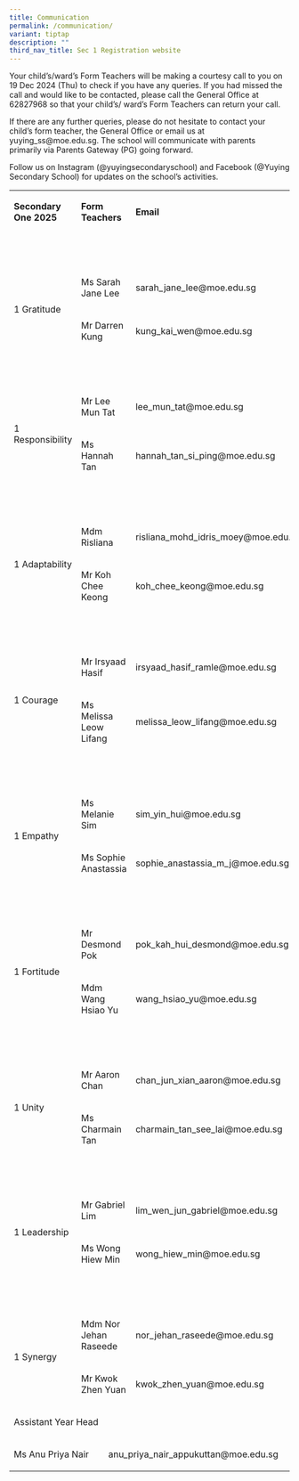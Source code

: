 ```yaml
---
title: Communication
permalink: /communication/
variant: tiptap
description: ""
third_nav_title: Sec 1 Registration website
---
```

<p>Your child’s/ward’s Form Teachers will be making a courtesy call to you
on 19 Dec 2024 (Thu) to check if you have any queries. If you had missed
the call and would like to be contacted, please call the General Office
at 62827968 so that your child’s/ ward’s Form Teachers can return your
call.&nbsp;</p>
<p>If there are any further queries, please do not hesitate to contact your
child’s form teacher, the General Office or email us at yuying_ss@moe.edu.sg.
The school will communicate with parents primarily via Parents Gateway
(PG) going forward.</p>
<p>Follow us on Instagram (@yuyingsecondaryschool) and Facebook (@Yuying
Secondary School) for updates on the school’s activities.</p>
<p></p>
<table style="minWidth: 100px">
<colgroup>
<col>
<col>
<col>
<col>
</colgroup>
<tbody>
<tr>
<td rowspan="1" colspan="1">
<p><strong>Secondary One 2025</strong>
</p>
</td>
<td rowspan="1" colspan="2">
<p><strong>Form Teachers</strong>
</p>
</td>
<td rowspan="1" colspan="1">
<p><strong>Email</strong>
</p>
</td>
</tr>
<tr>
<td rowspan="1" colspan="1">
<p>&nbsp;</p>
</td>
<td rowspan="1" colspan="2">
<p>&nbsp;</p>
</td>
<td rowspan="1" colspan="1">
<p>&nbsp;</p>
</td>
</tr>
<tr>
<td rowspan="2" colspan="1">
<p>1 Gratitude</p>
</td>
<td rowspan="1" colspan="2">
<p>Ms Sarah Jane Lee</p>
</td>
<td rowspan="1" colspan="1">
<p><a rel="noopener noreferrer nofollow" target="_blank">sarah_jane_lee@moe.edu.sg</a>
</p>
</td>
</tr>
<tr>
<td rowspan="1" colspan="2">
<p>Mr Darren Kung</p>
</td>
<td rowspan="1" colspan="1">
<p><a rel="noopener noreferrer nofollow" target="_blank">kung_kai_wen@moe.edu.sg</a>
</p>
</td>
</tr>
<tr>
<td rowspan="1" colspan="4">
<p>&nbsp;</p>
</td>
</tr>
<tr>
<td rowspan="2" colspan="1">
<p>1 Responsibility</p>
</td>
<td rowspan="1" colspan="2">
<p>Mr Lee Mun Tat</p>
</td>
<td rowspan="1" colspan="1">
<p><a rel="noopener noreferrer nofollow" target="_blank">lee_mun_tat@moe.edu.sg</a>
</p>
</td>
</tr>
<tr>
<td rowspan="1" colspan="2">
<p>Ms Hannah Tan</p>
</td>
<td rowspan="1" colspan="1">
<p><a rel="noopener noreferrer nofollow" target="_blank">hannah_tan_si_ping@moe.edu.sg</a>
</p>
</td>
</tr>
<tr>
<td rowspan="1" colspan="4">
<p>&nbsp;</p>
</td>
</tr>
<tr>
<td rowspan="2" colspan="1">
<p>1 Adaptability</p>
</td>
<td rowspan="1" colspan="2">
<p>Mdm Risliana</p>
</td>
<td rowspan="1" colspan="1">
<p><a rel="noopener noreferrer nofollow" target="_blank">risliana_mohd_idris_moey@moe.edu.sg</a>
</p>
</td>
</tr>
<tr>
<td rowspan="1" colspan="2">
<p>Mr Koh Chee Keong</p>
</td>
<td rowspan="1" colspan="1">
<p><a rel="noopener noreferrer nofollow" target="_blank">koh_chee_keong@moe.edu.sg</a>
</p>
</td>
</tr>
<tr>
<td rowspan="1" colspan="4">
<p>&nbsp;</p>
</td>
</tr>
<tr>
<td rowspan="2" colspan="1">
<p>1 Courage</p>
</td>
<td rowspan="1" colspan="2">
<p>Mr Irsyaad Hasif</p>
</td>
<td rowspan="1" colspan="1">
<p><a rel="noopener noreferrer nofollow" target="_blank">irsyaad_hasif_ramle@moe.edu.sg</a>
</p>
</td>
</tr>
<tr>
<td rowspan="1" colspan="2">
<p>Ms Melissa Leow Lifang</p>
</td>
<td rowspan="1" colspan="1">
<p><a rel="noopener noreferrer nofollow" target="_blank">melissa_leow_lifang@moe.edu.sg</a>
</p>
</td>
</tr>
<tr>
<td rowspan="1" colspan="4">
<p>&nbsp;</p>
</td>
</tr>
<tr>
<td rowspan="2" colspan="1">
<p>1 Empathy</p>
</td>
<td rowspan="1" colspan="2">
<p>Ms Melanie Sim</p>
</td>
<td rowspan="1" colspan="1">
<p><a rel="noopener noreferrer nofollow" target="_blank">sim_yin_hui@moe.edu.sg</a>
</p>
</td>
</tr>
<tr>
<td rowspan="1" colspan="2">
<p>Ms Sophie Anastassia</p>
</td>
<td rowspan="1" colspan="1">
<p><a rel="noopener noreferrer nofollow" target="_blank">sophie_anastassia_m_j@moe.edu.sg</a>
</p>
</td>
</tr>
<tr>
<td rowspan="1" colspan="4">
<p>&nbsp;</p>
</td>
</tr>
<tr>
<td rowspan="2" colspan="1">
<p>1 Fortitude</p>
</td>
<td rowspan="1" colspan="2">
<p>Mr Desmond Pok</p>
</td>
<td rowspan="1" colspan="1">
<p><a rel="noopener noreferrer nofollow" target="_blank">pok_kah_hui_desmond@moe.edu.sg</a>
</p>
</td>
</tr>
<tr>
<td rowspan="1" colspan="2">
<p>Mdm Wang Hsiao Yu</p>
</td>
<td rowspan="1" colspan="1">
<p><a rel="noopener noreferrer nofollow" target="_blank">wang_hsiao_yu@moe.edu.sg</a>
</p>
</td>
</tr>
<tr>
<td rowspan="1" colspan="4">
<p>&nbsp;</p>
</td>
</tr>
<tr>
<td rowspan="2" colspan="1">
<p>1 Unity</p>
</td>
<td rowspan="1" colspan="2">
<p>Mr Aaron Chan</p>
</td>
<td rowspan="1" colspan="1">
<p><a rel="noopener noreferrer nofollow" target="_blank">chan_jun_xian_aaron@moe.edu.sg</a>
</p>
</td>
</tr>
<tr>
<td rowspan="1" colspan="2">
<p>Ms Charmain Tan</p>
</td>
<td rowspan="1" colspan="1">
<p><a rel="noopener noreferrer nofollow" target="_blank">charmain_tan_see_lai@moe.edu.sg</a>
</p>
</td>
</tr>
<tr>
<td rowspan="1" colspan="4">
<p>&nbsp;</p>
</td>
</tr>
<tr>
<td rowspan="2" colspan="1">
<p>1 Leadership</p>
</td>
<td rowspan="1" colspan="2">
<p>Mr Gabriel Lim</p>
</td>
<td rowspan="1" colspan="1">
<p><a rel="noopener noreferrer nofollow" target="_blank">lim_wen_jun_gabriel@moe.edu.sg</a>
</p>
</td>
</tr>
<tr>
<td rowspan="1" colspan="2">
<p>Ms Wong Hiew Min</p>
</td>
<td rowspan="1" colspan="1">
<p><a rel="noopener noreferrer nofollow" target="_blank">wong_hiew_min@moe.edu.sg</a>
</p>
</td>
</tr>
<tr>
<td rowspan="1" colspan="4">
<p>&nbsp;</p>
</td>
</tr>
<tr>
<td rowspan="2" colspan="1">
<p>1 Synergy</p>
</td>
<td rowspan="1" colspan="2">
<p>Mdm Nor Jehan Raseede</p>
</td>
<td rowspan="1" colspan="1">
<p><a rel="noopener noreferrer nofollow" target="_blank">nor_jehan_raseede@moe.edu.sg</a>
</p>
</td>
</tr>
<tr>
<td rowspan="1" colspan="2">
<p>Mr Kwok Zhen Yuan</p>
</td>
<td rowspan="1" colspan="1">
<p><a rel="noopener noreferrer nofollow" target="_blank">kwok_zhen_yuan@moe.edu.sg</a>
</p>
</td>
</tr>
<tr>
<td rowspan="1" colspan="4">
<p>Assistant Year Head</p>
</td>
</tr>
<tr>
<td rowspan="1" colspan="2">
<p>Ms Anu Priya Nair</p>
</td>
<td rowspan="1" colspan="2">
<p><a rel="noopener noreferrer nofollow" target="_blank">anu_priya_nair_appukuttan@moe.edu.sg</a>
</p>
</td>
</tr>
</tbody>
</table>
<p></p>